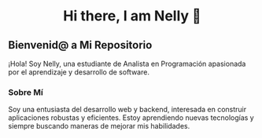<div align= "center">
<h1 align="center">Hi there, I am Nelly 👋</h1>
</div>

<h2>Bienvenid@ a Mi Repositorio</h2>
<p>¡Hola! Soy Nelly, una estudiante de Analista en Programación apasionada por el aprendizaje y desarrollo de software.</p>

<h3>Sobre Mí</h3>
<p>Soy una entusiasta del desarrollo web y backend, interesada en construir aplicaciones robustas y eficientes. Estoy aprendiendo nuevas tecnologías y siempre buscando maneras de mejorar mis habilidades.</p>
<!--
**Sodi0/Sodi0** is a ✨ _special_ ✨ repository because its `README.md` (this file) appears on your GitHub profile.

Here are some ideas to get you started:

- 🔭 I’m currently working on ...
- 🌱 I’m currently learning ...
- 👯 I’m looking to collaborate on ...
- 🤔 I’m looking for help with ...
- 💬 Ask me about ...
- 📫 How to reach me: ...
- 😄 Pronouns: ...
- ⚡ Fun fact: ...
-->
